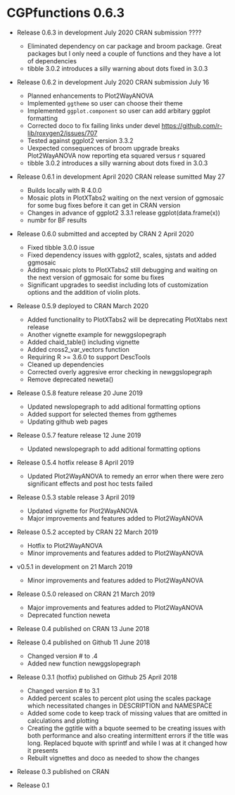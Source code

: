# CGPfunctions 0.6.3

* Release 0.6.3 in development July 2020 CRAN submission ????
  - Eliminated dependency on car package and broom package. Great packages but I only need a couple of functions and they have a lot of dependencies
  - tibble 3.0.2 introduces a silly warning about dots fixed in 3.0.3

* Release 0.6.2 in development July 2020 CRAN submission July 16
  - Planned enhancements to Plot2WayANOVA
  - Implemented `ggtheme` so user can choose their theme
  - Implemented `ggplot.component` so user can add arbitary ggplot formatting
  - Corrected doco to fix failing links under devel https://github.com/r-lib/roxygen2/issues/707
  - Tested against ggplot2 version 3.3.2
  - Uexpected consequences of broom upgrade breaks Plot2WayANOVA now reporting eta squared versus r squared
  - tibble 3.0.2 introduces a silly warning about dots fixed in 3.0.3
  
* Release 0.6.1 in development April 2020 CRAN release sumitted May 27
  - Builds locally with R 4.0.0 
  - Mosaic plots in PlotXTabs2 waiting on the next version
    of ggmosaic for some bug fixes before it can get in CRAN version
  - Changes in advance of ggplot2 3.3.1 release ggplot(data.frame(x))
  - numbr for BF results

* Release 0.6.0 submitted and accepted by CRAN 2 April 2020
  - Fixed tibble 3.0.0 issue
  - Fixed dependency issues with ggplot2, scales, sjstats and added ggmosaic
  - Adding mosaic plots to PlotXTabs2 still debugging and waiting on the next version
    of ggmosaic for some bu fixes
  - Significant upgrades to seedist including lots of customization options and the
    addition of violin plots.
    
* Release 0.5.9 deployed to CRAN March 2020
  - Added functionality to PlotXTabs2 will be deprecating PlotXtabs next 
    release
  - Another vignette example for newggslopegraph
  - Added chaid_table() including vignette
  - Added cross2_var_vectors function
  - Requiring R >= 3.6.0 to support DescTools
  - Cleaned up dependencies
  - Corrected overly aggresive error checking in newggslopegraph
  - Remove deprecated neweta()
* Release 0.5.8 feature release 20 June 2019
  - Updated newslopegraph to add aditional formatting options
  - Added support for selected themes from ggthemes
  - Updating github web pages
* Release 0.5.7 feature release 12 June 2019
  - Updated newslopegraph to add aditional formatting options
* Release 0.5.4 hotfix release 8 April 2019
  - Updated Plot2WayANOVA to remedy an error when there were zero significant effects
    and post hoc tests failed
* Release 0.5.3 stable release 3 April 2019
  - Updated vignette for Plot2WayANOVA
  - Major improvements and features added to Plot2WayANOVA
* Release 0.5.2 accepted by CRAN 22 March 2019
  - Hotfix to Plot2WayANOVA
  - Minor improvements and features added to Plot2WayANOVA
* v0.5.1 in development on 21 March 2019
  - Minor improvements and features added to Plot2WayANOVA
* Release 0.5.0 released on CRAN 21 March 2019
  - Major improvements and features added to Plot2WayANOVA
  - Deprecated function neweta
* Release 0.4 published on CRAN 13 June 2018
* Release 0.4 published on Github 11 June 2018
  - Changed version # to .4
  - Added new function newggslopegraph 
* Release 0.3.1 (hotfix) published on Github 25 April 2018
  - Changed version # to 3.1
  - Added percent scales to percent plot using the scales package which necessitated changes in DESCRIPTION and NAMESPACE
  - Added some code to keep track of missing values that are omitted in calculations and plotting
  - Creating the ggtitle with a bquote seemed to be creating issues with both performance and also creating intermittent errors if the title was long. Replaced bquote with sprintf and while I was at it changed how it presents
  - Rebuilt vignettes and doco as needed to show the changes

* Release 0.3 published on CRAN

* Release 0.1 
